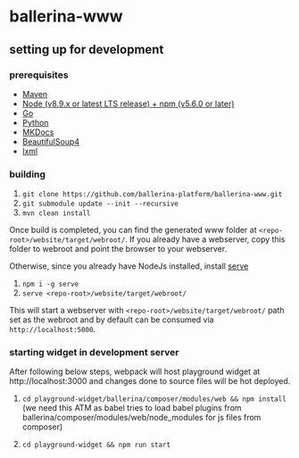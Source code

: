 # ballerina-www

## setting up for development

### prerequisites

* [Maven](https://maven.apache.org/download.cgi)
* [Node (v8.9.x or latest LTS release) + npm (v5.6.0 or later)](https://nodejs.org/en/download/)
* [Go](https://golang.org/)
* [Python](https://www.python.org/)
* [MKDocs](http://www.mkdocs.org/)
* [BeautifulSoup4](https://www.crummy.com/software/BeautifulSoup/)
* [lxml](http://lxml.de/)

### building

1. `git clone https://github.com/ballerina-platform/ballerina-www.git`
2. `git submodule update --init --recursive`
3. `mvn clean install`

Once build is completed, you can find the generated www folder at `<repo-root>/website/target/webroot/`. If you already have a webserver, copy this folder to webroot and point the browser to your webserver.

Otherwise, since you already have NodeJs installed, install [serve](https://github.com/zeit/serve)

1. `npm i -g serve`
2. `serve <repo-root>/website/target/webroot/`

This will start a webserver with `<repo-root>/website/target/webroot/` path set as the webroot and by default can be consumed via `http://localhost:5000`.

### starting widget in development server

After following below steps, webpack will host playground widget at http://localhost:3000 and changes done to source files will be hot deployed.

1. `cd playground-widget/ballerina/composer/modules/web && npm install` (we need this ATM as babel tries to load babel plugins from ballerina/composer/modules/web/node_modules for js files from composer)

2. `cd playground-widget && npm run start`
